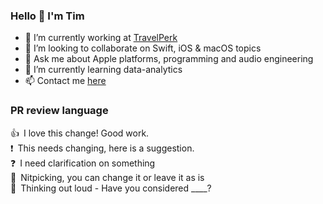 ### Hello 👋 I'm Tim

- 🔭 I’m currently working at [TravelPerk](https://github.com/travelperk)
- 👯 I’m looking to collaborate on Swift, iOS & macOS topics
- 💬 Ask me about Apple platforms, programming and audio engineering
- 🌱 I’m currently learning data-analytics
- 📫 Contact me [here](https://timwredwards.github.io/contact/)

### PR review language
👍 I love this change! Good work.\
:exclamation:️ This needs changing, here is a suggestion.\
❓ I need clarification on something\
🔎 Nitpicking, you can change it or leave it as is\
💭 Thinking out loud - Have you considered ____?
